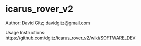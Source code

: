 # icarus_rover_v2
Author: David Gitz; davidgitz@gmail.com

Usage Instructions: https://github.com/dgitz/icarus_rover_v2/wiki/SOFTWARE_DEV
